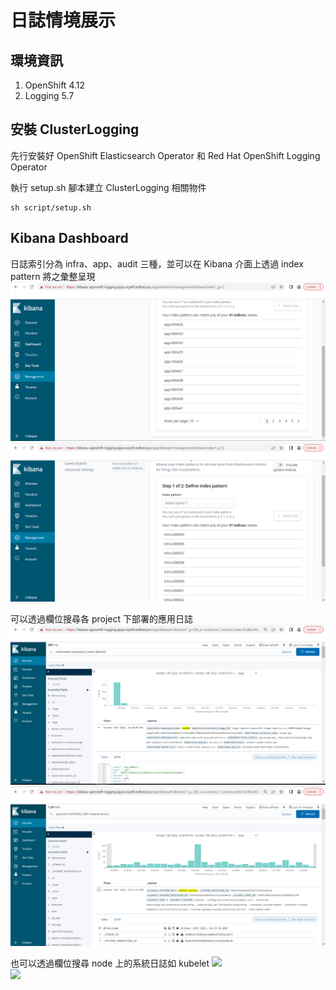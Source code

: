 # 日誌情境展示

## 環境資訊
1. OpenShift 4.12
2. Logging 5.7

## 安裝 ClusterLogging
先行安裝好 OpenShift Elasticsearch Operator 和 Red Hat OpenShift Logging Operator  

執行 setup.sh 腳本建立 ClusterLogging 相關物件
```
sh script/setup.sh
```

## Kibana Dashboard

日誌索引分為 infra、app、audit 三種，並可以在 Kibana 介面上透過 index pattern 將之彙整呈現  
![](https://github.com/CCChou/OpenShift-PoC-Scenario/blob/main/03_Operation/02_logging/img/01.png)  
![](https://github.com/CCChou/OpenShift-PoC-Scenario/blob/main/03_Operation/02_logging/img/02.png)  

可以透過欄位搜尋各 project 下部署的應用日誌
![](https://github.com/CCChou/OpenShift-PoC-Scenario/blob/main/03_Operation/02_logging/img/03.png)  
![](https://github.com/CCChou/OpenShift-PoC-Scenario/blob/main/03_Operation/02_logging/img/04.png)  

也可以透過欄位搜尋 node 上的系統日誌如 kubelet
![](https://github.com/CCChou/OpenShift-PoC-Scenario/blob/main/03_Operation/02_logging/img/05.png)  
![](https://github.com/CCChou/OpenShift-PoC-Scenario/blob/main/03_Operation/02_logging/img/06.png)  

